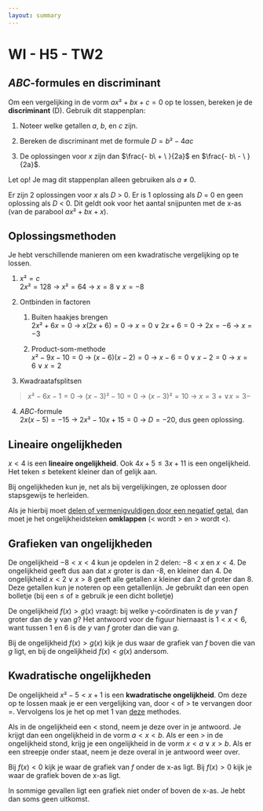 ```yaml
---
layout: summary
---
```


# WI - H5 - TW2

## *ABC*-formules en discriminant

Om een vergelijking in de vorm $`ax² + bx + c = 0`$ op te lossen, bereken je de **discriminant** (D). Gebruik dit stappenplan:

1.  Noteer welke getallen *a*, *b*, en *c* zijn.

2.  Bereken de discriminant met de formule $`D = b² - 4ac`$

3.  De oplossingen voor *x* zijn dan $`\frac{- b\  + \ }{2a}`$ en $`\frac{- b\  - \ }{2a}`$.

Let op! Je mag dit stappenplan alleen gebruiken als *a* ≠ 0.

Er zijn 2 oplossingen voor *x* als *D* \> 0. Er is 1 oplossing als *D* = 0 en geen oplossing als *D* \< 0. Dit geldt ook voor het aantal snijpunten met de x-as (van de parabool $`ax² + bx + x`$).

## Oplossingsmethoden

Je hebt verschillende manieren om een kwadratische vergelijking op te lossen.

1.  $`x² = c`$  
    $`2x² = 128`$ → $`x² = 64`$ → $`x = 8 \vee x = - 8`$

2.  Ontbinden in factoren

    1.  Buiten haakjes brengen  
        $`2x² + 6x = 0`$ → $`x(2x + 6) = 0`$ → $`x = 0 \vee 2x + 6 = 0`$ → $`2x = - 6`$ → $`x = - 3`$

    2.  Product-som-methode  
        $`x² - 9x - 10 = 0`$ → $`(x - 6)(x - 2) = 0`$ → $`x - 6 = 0 \vee x - 2 = 0`$ → $`x = 6 \vee x = 2`$

3.  Kwadraatafsplitsen

> $`x² - 6x - 1 = 0`$ → $`(x - 3)² - 10 = 0`$ → $`(x - 3)² = 10`$ → $`x = 3 + \vee x = 3 -`$

4.  *ABC*-formule  
    $`2x(x - 5) = - 15`$ → $`2x² - 10x + 15 = 0`$ → $`D = - 20`$, dus geen oplossing.

## Lineaire ongelijkheden

$`x < 4`$ is een **lineaire ongelijkheid**. Ook $`4x + 5 \leq 3x + 11`$ is een ongelijkheid. Het teken $`\leq`$ betekent kleiner dan of gelijk aan.

Bij ongelijkheden kun je, net als bij vergelijkingen, ze oplossen door stapsgewijs te herleiden.

Als je hierbij moet <u>delen of vermenigvuldigen door een negatief getal</u>, dan moet je het ongelijkheidsteken **omklappen** (\< wordt \> en \> wordt \<).

## Grafieken van ongelijkheden

De ongelijkheid $`- 8 < x < 4`$ kun je opdelen in 2 delen: $`- 8 < x`$ en $`x < 4`$. De ongelijkheid geeft dus aan dat *x* groter is dan -8, en kleiner dan 4. De ongelijkheid $`x < 2 \vee x > 8`$ geeft alle getallen *x* kleiner dan 2 of groter dan 8. Deze getallen kun je noteren op een getallenlijn. Je gebruikt dan een open bolletje (bij een ≤ of ≥ gebruik je een dicht bolletje)

De ongelijkheid $`f(x) > g(x)`$ vraagt: bij welke y-coördinaten is de *y* van *f* groter dan de y van *g*? Het antwoord voor de figuur hiernaast is $`1 < x < 6`$, want tussen 1 en 6 is de *y* van *f* groter dan die van *g*.

Bij de ongelijkheid $`f(x) > g(x)`$ kijk je dus waar de grafiek van *f* boven die van *g* ligt, en bij de ongelijkheid $`f(x) < g(x)`$ andersom.

## Kwadratische ongelijkheden

De ongelijkheid $`x² - 5 < x + 1`$ is een **kwadratische ongelijkheid**. Om deze op te lossen maak je er een vergelijking van, door \< of \> te vervangen door =. Vervolgens los je het op met 1 van [<u>deze</u>](#oplossingsmethoden) methodes.

Als in de ongelijkheid een \< stond, neem je deze over in je antwoord. Je krijgt dan een ongelijkheid in de vorm $`a < x < b`$. Als er een \> in de ongelijkheid stond, krijg je een ongelijkheid in de vorm $`x < a \vee x > b`$. Als er een streepje onder staat, neem je deze overal in je antwoord weer over.

Bij $`f(x) < 0`$ kijk je waar de grafiek van *f* onder de x-as ligt. Bij $`f(x) > 0`$ kijk je waar de grafiek boven de x-as ligt.

In sommige gevallen ligt een grafiek niet onder of boven de x-as. Je hebt dan soms geen uitkomst.
